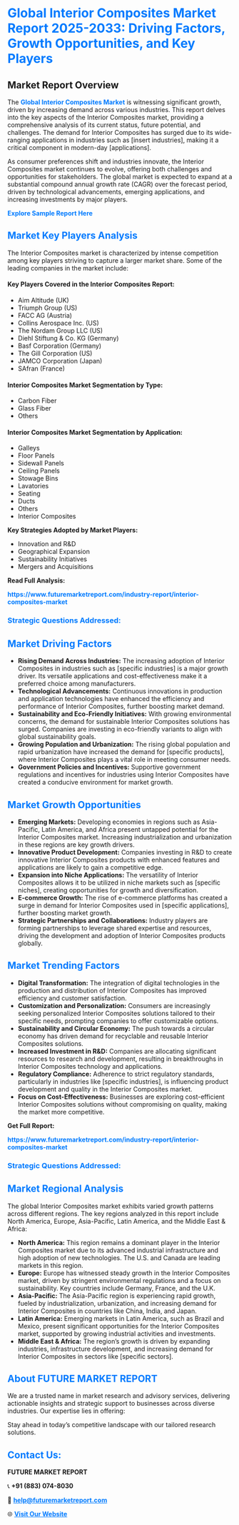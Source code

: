 <h1 style="color: #007BFF;">Global Interior Composites Market Report 2025-2033: Driving Factors, Growth Opportunities, and Key Players</h1>

<section id="overview">
<h2>Market Report Overview</h2>
<p>The <a href="https://www.futuremarketreport.com/industry-report/interior-composites-market" style="color: #007BFF; text-decoration: none;"><strong>Global Interior Composites Market</strong></a> is witnessing significant growth, driven by increasing demand across various industries. This report delves into the key aspects of the Interior Composites market, providing a comprehensive analysis of its current status, future potential, and challenges. The demand for Interior Composites has surged due to its wide-ranging applications in industries such as [insert industries], making it a critical component in modern-day [applications].</p>
<p>As consumer preferences shift and industries innovate, the Interior Composites market continues to evolve, offering both challenges and opportunities for stakeholders. The global market is expected to expand at a substantial compound annual growth rate (CAGR) over the forecast period, driven by technological advancements, emerging applications, and increasing investments by major players.</p>
</section>

<section id="overview">
<p><a href="https://www.futuremarketreport.com/request-sample/reportId=112046" style="color: #007BFF; text-decoration: none;"><strong>Explore Sample Report Here</strong></a></p>
</section>

<section id="key-players">
<h2 style="color: #007BFF;">Market Key Players Analysis</h2>
<p>The Interior Composites market is characterized by intense competition among key players striving to capture a larger market share. Some of the leading companies in the market include:</p>
<h4>Key Players Covered in the Interior Composites Report:</h4>
<ul><li>Aim Altitude (UK)</li><li>Triumph Group (US)</li><li>FACC AG (Austria)</li><li>Collins Aerospace Inc. (US)</li><li>The Nordam Group LLC (US)</li><li>Diehl Stiftung &amp; Co. KG (Germany)</li><li>Basf Corporation (Germany)</li><li>The Gill Corporation (US)</li><li>JAMCO Corporation (Japan)</li><li>SAfran (France)</li></ul>
<h4>Interior Composites Market Segmentation by Type:</h4>
<ul><li>Carbon Fiber</li><li>Glass Fiber</li><li>Others</li></ul>

<h4>Interior Composites Market Segmentation by Application:</h4>
<ul><li>Galleys</li><li>Floor Panels</li><li>Sidewall Panels</li><li>Ceiling Panels</li><li>Stowage Bins</li><li>Lavatories</li><li>Seating</li><li>Ducts</li><li>Others</li><li>Interior Composites</li></ul>
<p><strong>Key Strategies Adopted by Market Players:</strong></p>
<ul>
<li>Innovation and R&D</li>
<li>Geographical Expansion</li>
<li>Sustainability Initiatives</li>
<li>Mergers and Acquisitions</li>
</ul>
</section>

<section>
<p><strong>Read Full Analysis: </strong></p><a href="https://www.futuremarketreport.com/industry-report/interior-composites-market" style="color: #007BFF; text-decoration: none;"><strong>https://www.futuremarketreport.com/industry-report/interior-composites-market</strong></a>
<h3 style="color: #007BFF;">Strategic Questions Addressed:</h3>
</section>

<section id="driving-factors">
<h2 style="color: #007BFF;">Market Driving Factors</h2>
<ul>
<li><strong>Rising Demand Across Industries:</strong> The increasing adoption of Interior Composites in industries such as [specific industries] is a major growth driver. Its versatile applications and cost-effectiveness make it a preferred choice among manufacturers.</li>
<li><strong>Technological Advancements:</strong> Continuous innovations in production and application technologies have enhanced the efficiency and performance of Interior Composites, further boosting market demand.</li>
<li><strong>Sustainability and Eco-Friendly Initiatives:</strong> With growing environmental concerns, the demand for sustainable Interior Composites solutions has surged. Companies are investing in eco-friendly variants to align with global sustainability goals.</li>
<li><strong>Growing Population and Urbanization:</strong> The rising global population and rapid urbanization have increased the demand for [specific products], where Interior Composites plays a vital role in meeting consumer needs.</li>
<li><strong>Government Policies and Incentives:</strong> Supportive government regulations and incentives for industries using Interior Composites have created a conducive environment for market growth.</li>
</ul>
</section>

<section id="growth-opportunities">
<h2 style="color: #007BFF;">Market Growth Opportunities</h2>
<ul>
<li><strong>Emerging Markets:</strong> Developing economies in regions such as Asia-Pacific, Latin America, and Africa present untapped potential for the Interior Composites market. Increasing industrialization and urbanization in these regions are key growth drivers.</li>
<li><strong>Innovative Product Development:</strong> Companies investing in R&D to create innovative Interior Composites products with enhanced features and applications are likely to gain a competitive edge.</li>
<li><strong>Expansion into Niche Applications:</strong> The versatility of Interior Composites allows it to be utilized in niche markets such as [specific niches], creating opportunities for growth and diversification.</li>
<li><strong>E-commerce Growth:</strong> The rise of e-commerce platforms has created a surge in demand for Interior Composites used in [specific applications], further boosting market growth.</li>
<li><strong>Strategic Partnerships and Collaborations:</strong> Industry players are forming partnerships to leverage shared expertise and resources, driving the development and adoption of Interior Composites products globally.</li>
</ul>
</section>

<section id="trending-factors">
<h2 style="color: #007BFF;">Market Trending Factors</h2>
<ul>
<li><strong>Digital Transformation:</strong> The integration of digital technologies in the production and distribution of Interior Composites has improved efficiency and customer satisfaction.</li>
<li><strong>Customization and Personalization:</strong> Consumers are increasingly seeking personalized Interior Composites solutions tailored to their specific needs, prompting companies to offer customizable options.</li>
<li><strong>Sustainability and Circular Economy:</strong> The push towards a circular economy has driven demand for recyclable and reusable Interior Composites solutions.</li>
<li><strong>Increased Investment in R&D:</strong> Companies are allocating significant resources to research and development, resulting in breakthroughs in Interior Composites technology and applications.</li>
<li><strong>Regulatory Compliance:</strong> Adherence to strict regulatory standards, particularly in industries like [specific industries], is influencing product development and quality in the Interior Composites market.</li>
<li><strong>Focus on Cost-Effectiveness:</strong> Businesses are exploring cost-efficient Interior Composites solutions without compromising on quality, making the market more competitive.</li>
</ul>
</section>

<section>
<p><strong>Get Full Report: </strong></p><a href="https://www.futuremarketreport.com/industry-report/interior-composites-market" style="color: #007BFF; text-decoration: none;"><strong>https://www.futuremarketreport.com/industry-report/interior-composites-market</strong></a>
<h3 style="color: #007BFF;">Strategic Questions Addressed:</h3>
</section>


<section id="regional-analysis">
<h2 style="color: #007BFF;">Market Regional Analysis</h2>
<p>The global Interior Composites market exhibits varied growth patterns across different regions. The key regions analyzed in this report include North America, Europe, Asia-Pacific, Latin America, and the Middle East & Africa:</p>
<ul>
<li><strong>North America:</strong> This region remains a dominant player in the Interior Composites market due to its advanced industrial infrastructure and high adoption of new technologies. The U.S. and Canada are leading markets in this region.</li>
<li><strong>Europe:</strong> Europe has witnessed steady growth in the Interior Composites market, driven by stringent environmental regulations and a focus on sustainability. Key countries include Germany, France, and the U.K.</li>
<li><strong>Asia-Pacific:</strong> The Asia-Pacific region is experiencing rapid growth, fueled by industrialization, urbanization, and increasing demand for Interior Composites in countries like China, India, and Japan.</li>
<li><strong>Latin America:</strong> Emerging markets in Latin America, such as Brazil and Mexico, present significant opportunities for the Interior Composites market, supported by growing industrial activities and investments.</li>
<li><strong>Middle East & Africa:</strong> The region’s growth is driven by expanding industries, infrastructure development, and increasing demand for Interior Composites in sectors like [specific sectors].</li>
</ul>
</section>

<footer>
<h2 style="color: #007BFF;">About FUTURE MARKET REPORT</h2>
<p>We are a trusted name in market research and advisory services, delivering actionable insights and strategic support to businesses across diverse industries. Our expertise lies in offering:</p>

<p>Stay ahead in today’s competitive landscape with our tailored research solutions.</p>

<h2 style="color: #007BFF;">Contact Us:</h2>
<p><strong>FUTURE MARKET REPORT</strong></p>
<p>📞 <strong>+91 (883) 074-8030</strong></p>
<p>📧 <strong><a href="mailto:help@futuremarketreport.com" style="color: #007BFF;">help@futuremarketreport.com</a></strong></p>
<p>🌐 <strong><a href="https://www.futuremarketreport.com/" style="color: #007BFF;">Visit Our Website</a></strong></p>
</footer>